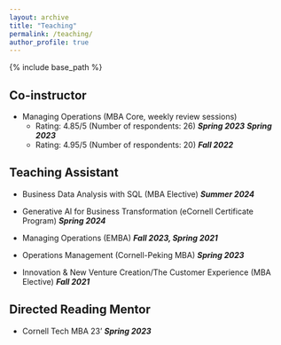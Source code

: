 ```yaml
---
layout: archive
title: "Teaching"
permalink: /teaching/
author_profile: true
---
```


{% include base_path %}

## Co-instructor

* Managing Operations (MBA Core, weekly review sessions)
   * Rating: 4.85/5 (Number of respondents: 26)    ***Spring 2023*** <strong><em><text>   Spring 2023   </text></em></strong>
   * Rating: 4.95/5 (Number of respondents: 20)    ***Fall 2022***

     
## Teaching Assistant

* Business Data Analysis with SQL (MBA Elective)                                ***Summer 2024***
    
* Generative AI for Business Transformation (eCornell Certificate Program)  ***Spring 2024***

* Managing Operations (EMBA)                                      ***Fall 2023, Spring 2021***

* Operations Management (Cornell-Peking MBA)                                        ***Spring 2023***

* Innovation & New Venture Creation/The Customer Experience (MBA Elective)                     ***Fall 2021***

## Directed Reading Mentor

* Cornell Tech MBA 23’                                                              ***Spring 2023***
